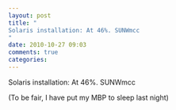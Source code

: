 ```yaml
---
layout: post
title: "
Solaris installation: At 46%. SUNWmcc
"
date: 2010-10-27 09:03
comments: true
categories: 
---
```


Solaris installation: At 46%. SUNWmcc


(To be fair, I have put my MBP to sleep last night)

